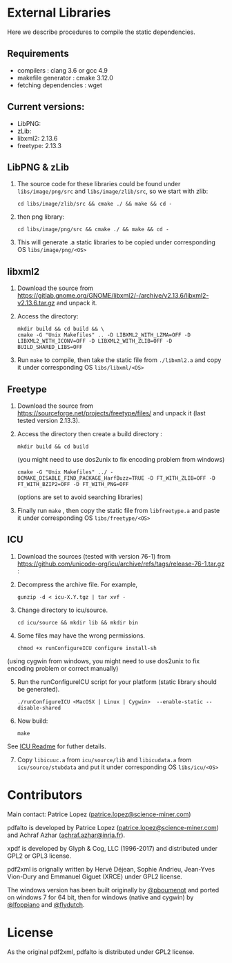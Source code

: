 # External Libraries

Here we describe procedures to compile the static dependencies.

## Requirements

* compilers : clang 3.6 or gcc 4.9
* makefile generator : cmake 3.12.0
* fetching dependencies : wget

## Current versions:

- LibPNG:
- zLib:
- libxml2: 2.13.6
- freetype: 2.13.3

## LibPNG & zLib

1. The source code for these libraries could be found under `libs/image/png/src` and `libs/image/zlib/src`, so we start
   with zlib:

   ```shell
   cd libs/image/zlib/src && cmake ./ && make && cd -
   ```

2. then png library:

   ```shell
   cd libs/image/png/src && cmake ./ && make && cd -
   ```

3. This will generate .a static libraries to be copied under corresponding OS `libs/image/png/<OS>`

## libxml2

1. Download the source from https://gitlab.gnome.org/GNOME/libxml2/-/archive/v2.13.6/libxml2-v2.13.6.tar.gz and unpack
   it.

2. Access the directory:

   ```shell
   mkdir build && cd build && \
   cmake -G "Unix Makefiles" .. -D LIBXML2_WITH_LZMA=OFF -D LIBXML2_WITH_ICONV=OFF -D LIBXML2_WITH_ZLIB=OFF -D BUILD_SHARED_LIBS=OFF
   ```

3. Run `make` to compile, then take the static file from `./libxml2.a` and copy it under corresponding OS
   `libs/libxml/<OS>`

## Freetype

1. Download the source from https://sourceforge.net/projects/freetype/files/ and unpack it (last tested version 2.13.3).
2. Access the directory then create a build directory :
   ```shell
   mkdir build && cd build
   ```

   (you might need to use dos2unix to fix encoding problem from windows)

   ```shell
   cmake -G "Unix Makefiles" ../ -DCMAKE_DISABLE_FIND_PACKAGE_HarfBuzz=TRUE -D FT_WITH_ZLIB=OFF -D FT_WITH_BZIP2=OFF -D FT_WITH_PNG=OFF
   ```

   (options are set to avoid searching libraries)

3. Finally run `make` , then copy the static file from `libfreetype.a` and paste it under corresponding OS
   `libs/freetype/<OS>`

## ICU

1. Download the sources (tested with version 76-1)
   from https://github.com/unicode-org/icu/archive/refs/tags/release-76-1.tar.gz :

2. Decompress the archive file. For example,
   ```shell
   gunzip -d < icu-X.Y.tgz | tar xvf -
    ```

3. Change directory to icu/source.
   ```shell
   cd icu/source && mkdir lib && mkdir bin
    ```

4. Some files may have the wrong permissions.
    ```shell
   chmod +x runConfigureICU configure install-sh
    ```

(using cygwin from windows, you might need to use dos2unix to fix encoding problem or correct manually)

5. Run the runConfigureICU script for your platform (static library should be generated).
   ```shell
   ./runConfigureICU <MacOSX | Linux | Cygwin>  --enable-static --disable-shared
   ```

6. Now build:
   ```shell
   make
    ```

See [ICU Readme](http://source.icu-project.org/repos/icu/trunk/icu4c/readme.html) for futher details.

7. Copy `libicuuc.a` from `icu/source/lib` and `libicudata.a` from `icu/source/stubdata` and put it under corresponding
   OS `libs/icu/<OS>`

# Contributors

Main contact: Patrice Lopez (patrice.lopez@science-miner.com)

pdfalto is developed by Patrice Lopez (patrice.lopez@science-miner.com) and Achraf Azhar (achraf.azhar@inria.fr).

xpdf is developed by Glyph & Cog, LLC (1996-2017) and distributed under GPL2 or GPL3 license.

pdf2xml is orignally written by Hervé Déjean, Sophie Andrieu, Jean-Yves Vion-Dury and Emmanuel Giguet (XRCE) under GPL2
license.

The windows version has been built originally by [@pboumenot](https://github.com/boumenot) and ported on windows 7 for
64 bit, then for windows (native and cygwin) by [@lfoppiano](https://github.com/lfoppiano)
and [@flydutch](https://github.com/flydutch).

# License

As the original pdf2xml, pdfalto is distributed under GPL2 license. 
